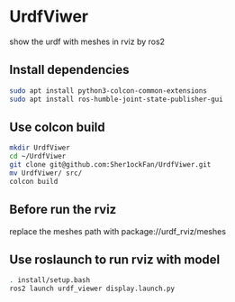# UrdfViwer
show the urdf with meshes in rviz by ros2

## Install dependencies
```bash
sudo apt install python3-colcon-common-extensions
sudo apt install ros-humble-joint-state-publisher-gui
```

## Use colcon build
```bash
mkdir UrdfViwer
cd ~/UrdfViwer
git clone git@github.com:Sher1ockFan/UrdfViwer.git
mv UrdfViwer/ src/
colcon build
```
## Before run the rviz
replace the meshes path with
package://urdf_rviz/meshes

## Use roslaunch to run rviz with model
```bash
. install/setup.bash
ros2 launch urdf_viewer display.launch.py
```